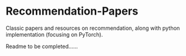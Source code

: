 # Recommendation-Papers
 Classic papers and resources on recommendation, along with python implementation (focusing on PyTorch).

 Readme to be completed......
